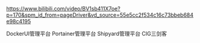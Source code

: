 https://www.bilibili.com/video/BV1sb411X7oe?p=170&spm_id_from=pageDriver&vd_source=55e5cc2f534c16c73bbeb684e98c4195

DockerUI管理平台
Portainer管理平台
Shipyard管理平台 
CIG三剑客

